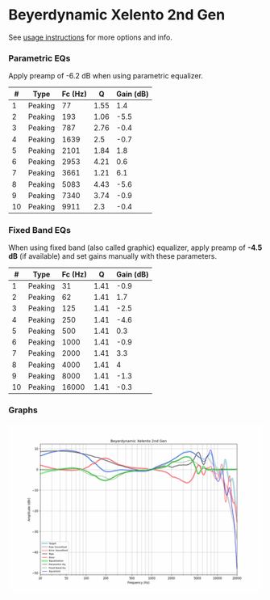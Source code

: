 # Beyerdynamic Xelento 2nd Gen
See [usage instructions](https://github.com/jaakkopasanen/AutoEq#usage) for more options and info.

### Parametric EQs
Apply preamp of -6.2 dB when using parametric equalizer.

|   # | Type    |   Fc (Hz) |    Q |   Gain (dB) |
|-----|---------|-----------|------|-------------|
|   1 | Peaking |        77 | 1.55 |         1.4 |
|   2 | Peaking |       193 | 1.06 |        -5.5 |
|   3 | Peaking |       787 | 2.76 |        -0.4 |
|   4 | Peaking |      1639 | 2.5  |        -0.7 |
|   5 | Peaking |      2101 | 1.84 |         1.8 |
|   6 | Peaking |      2953 | 4.21 |         0.6 |
|   7 | Peaking |      3661 | 1.21 |         6.1 |
|   8 | Peaking |      5083 | 4.43 |        -5.6 |
|   9 | Peaking |      7340 | 3.74 |        -0.9 |
|  10 | Peaking |      9911 | 2.3  |        -0.4 |

### Fixed Band EQs
When using fixed band (also called graphic) equalizer, apply preamp of **-4.5 dB** (if available) and set gains manually with these parameters.

|   # | Type    |   Fc (Hz) |    Q |   Gain (dB) |
|-----|---------|-----------|------|-------------|
|   1 | Peaking |        31 | 1.41 |        -0.9 |
|   2 | Peaking |        62 | 1.41 |         1.7 |
|   3 | Peaking |       125 | 1.41 |        -2.5 |
|   4 | Peaking |       250 | 1.41 |        -4.6 |
|   5 | Peaking |       500 | 1.41 |         0.3 |
|   6 | Peaking |      1000 | 1.41 |        -0.9 |
|   7 | Peaking |      2000 | 1.41 |         3.3 |
|   8 | Peaking |      4000 | 1.41 |         4   |
|   9 | Peaking |      8000 | 1.41 |        -1.3 |
|  10 | Peaking |     16000 | 1.41 |        -0.3 |

### Graphs
![](./Beyerdynamic%20Xelento%202nd%20Gen.png)
